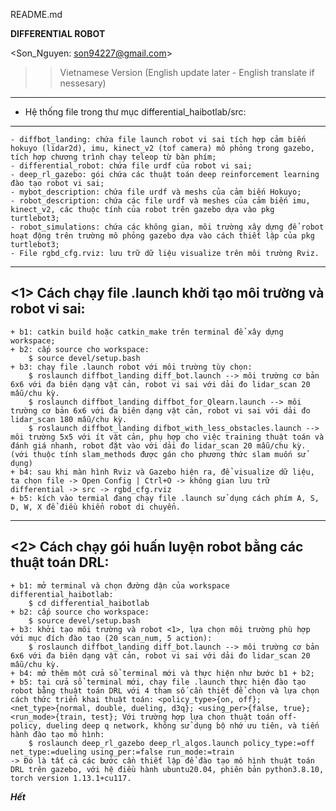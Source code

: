 README.md

____________<HAIBOTLAB> DIFFERENTIAL ROBOT____________

<Son_Nguyen: son94227@gmail.com> 

>> Vietnamese Version (English update later - English translate if nessesary)

---------------------------------------------------------
* Hệ thống file trong thư mục differential_haibotlab/src: 
---------------------------------------------------------
	- diffbot_landing: chứa file launch robot vi sai tích hợp cảm biến hokuyo (lidar2d), imu, kinect_v2 (tof camera) mô phỏng trong gazebo, tích hợp chương trình chạy teleop từ bàn phím;
	- differential_robot: chứa file urdf của robot vi sai;
	- deep_rl_gazebo: gói chứa các thuật toán deep reinforcement learning đào tạo robot vi sai;
	- mybot_description: chứa file urdf và meshs của cảm biến Hokuyo;
	- robot_description: chứa các file urdf và meshes của cảm biến imu, kinect_v2, các thuộc tính của robot trên gazebo dựa vào pkg turtlebot3;
	- robot_simulations: chứa các không gian, môi trường xây dựng để robot hoạt động trên trường mô phỏng gazebo dựa vào cách thiết lập của pkg turtlebot3;
	- File rgbd_cfg.rviz: lưu trữ dữ liệu visualize trên môi trường Rviz.

---------------------------------------------------------------
<1> Cách chạy file .launch khởi tạo môi trường và robot vi sai: 
---------------------------------------------------------------
	+ b1: catkin build hoặc catkin_make trên terminal để xây dựng workspace;
	+ b2: cấp source cho workspace: 
		$ source devel/setup.bash
	+ b3: chạy file .launch robot với môi trường tùy chọn: 
    	$ roslaunch diffbot_landing diff_bot.launch --> môi trường cơ bản 6x6 với đa biên dạng vật cản, robot vi sai với dải đo lidar_scan 20 mẫu/chu kỳ.
    	$ roslaunch diffbot_landing diffbot_for_Qlearn.launch --> môi trường cơ bản 6x6 với đa biên dạng vật cản, robot vi sai với dải đo lidar_scan 180 mẫu/chu kỳ.
     	$ roslaunch diffbot_landing difbot_with_less_obstacles.launch --> môi trường 5x5 với ít vật cản, phụ hợp cho việc training thuật toán và đánh giá nhanh, robot đặt vào với dải đo lidar_scan 20 mẫu/chu kỳ.
	(với thuộc tính slam_methods được gán cho phương thức slam muốn sử dụng)
	+ b4: sau khi màn hình Rviz và Gazebo hiện ra, để visualize dữ liệu, ta chọn file -> Open Config | Ctrl+O -> không gian lưu trữ differential -> src -> rgbd_cfg.rviz
	+ b5: kích vào termial đang chạy file .launch sử dụng cách phím A, S, D, W, X để điều khiển robot di chuyển.

-----------------------------------------------------------
<2> Cách chạy gói huấn luyện robot bằng các thuật toán DRL: 
-----------------------------------------------------------
	+ b1: mở terminal và chọn đường dận của workspace differential_haibotlab:
		$ cd differential_haibotlab
	+ b2: cấp source cho workspace:
		$ source devel/setup.bash
	+ b3: khởi tạo môi trường và robot <1>, lựa chọn môi trường phù hợp với mục đích đào tạo (20 scan_num, 5 action):
		$ roslaunch diffbot_landing diff_bot.launch --> môi trường cơ bản 6x6 với đa biên dạng vật cản, robot vi sai với dải đo lidar_scan 20 mẫu/chu kỳ.
	+ b4: mở thêm một cửa sổ terminal mới và thực hiện như bước b1 + b2;
	+ b5: tại cửa sổ terminal mới, chạy file .launch thực hiện đào tạo robot bằng thuật toán DRL với 4 tham số cần thiết để chọn và lựa chọn cách thức triển khai thuật toán: <policy_type>{on, off};        <net_type>{normal, double, dueling, d3q}; <using_per>{false, true}; <run_mode>{train, test}; Với trường hợp lựa chọn thuật toán off-policy, dueling deep q network, không sử dụng bộ nhớ ưu tiên, và tiến hành đào tạo mô hình:
		$ roslaunch deep_rl_gazebo deep_rl_algos.launch policy_type:=off net_type:=dueling using_per:=false run_mode:=train
	-> Đó là tất cả các bước cần thiết lập để đào tạo mô hình thuật toán DRL trên gazebo, với hệ điều hành ubuntu20.04, phiên bản python3.8.10, torch version 1.13.1+cu117.

_____Hết_____
